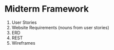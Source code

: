 # Midterm Framework

1. User Stories
2. Website Requirements (nouns from user stories)
3. ERD
4. REST
5. Wireframes
<!-- 6. Proof of Concept with Twillio -->
